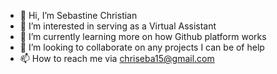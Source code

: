- 👋 Hi, I’m Sebastine Christian 
- 👀 I’m interested in serving as a Virtual Assistant 
- 🌱 I’m currently learning more on how Github platform works
- 💞️ I’m looking to collaborate on any projects I can be of help 
- 📫 How to reach me via chriseba15@gmail.com 

<!---
Chriseba15/Chriseba15 is a ✨ special ✨ repository because its `README.md` (this file) appears on your GitHub profile.
You can click the Preview link to take a look at your changes.
--->
